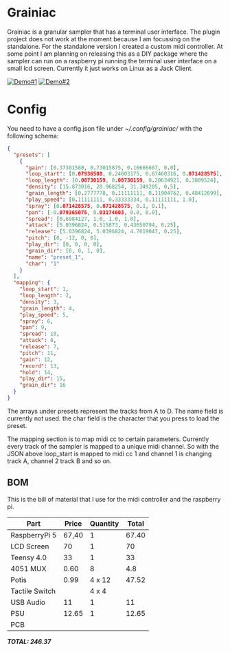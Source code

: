 # Grainiac

Grainiac is a granular sampler that has a terminal user interface. The plugin project does not work at the moment because I am focussing on the standalone. For the standalone version I created a custom midi controller.
At some point I am planning on releasing this as a DIY package where the sampler can run on a raspberry pi running the terminal user interface on a small lcd screen.
Currently it just works on Linux as a Jack Client.

[![Demo#1](https://img.youtube.com/vi/uADcnCzQX3A/0.jpg)](https://www.youtube.com/watch?v=XzJnMVo1ZkM)
[![Demo#2](https://img.youtube.com/vi/uADcnCzQX3A/0.jpg)](https://www.youtube.com/watch?v=uADcnCzQX3A)

# Config

You need to have a config.json file under _~/.config/grainiac/_ with the following schema:

```json
{
  "presets": [
    {
      "gain": [0.37301588, 0.73015875, 0.16666667, 0.0],
      "loop_start": [0.07936508, 0.24603175, 0.67460316, 0.071428575],
      "loop_length": [0.08730159, 0.08730159, 0.20634921, 0.3809524],
      "density": [15.873016, 28.968254, 31.349205, 0.5],
      "grain_length": [0.2777778, 0.11111111, 0.11904762, 0.48412699],
      "play_speed": [0.11111111, 0.33333334, 0.11111111, 1.0],
      "spray": [0.071428575, 0.071428575, 0.1, 0.1],
      "pan": [-0.079365075, 0.03174603, 0.0, 0.0],
      "spread": [0.6984127, 1.0, 1.0, 1.0],
      "attack": [5.0396824, 0.515873, 0.43650794, 0.25],
      "release": [5.0396824, 5.0396824, 4.7619047, 0.25],
      "pitch": [0, -12, 0, 0],
      "play_dir": [0, 0, 0, 0],
      "grain_dir": [0, 0, 1, 0],
      "name": "preset_1",
      "char": "1"
    }
  ],
  "mapping": {
    "loop_start": 1,
    "loop_length": 2,
    "density": 3,
    "grain_length": 4,
    "play_speed": 5,
    "spray": 6,
    "pan": 9,
    "spread": 10,
    "attack": 8,
    "release": 7,
    "pitch": 11,
    "gain": 12,
    "record": 13,
    "hold": 14,
    "play_dir": 15,
    "grain_dir": 16
  }
}
```

The arrays under presets represent the tracks from A to D.
The name field is currently not used.
the char field is the character that you press to load the preset.

The mapping section is to map midi cc to certain parameters. Currently every track of the sampler is mapped to a unique midi channel. So with the JSON above loop_start is mapped to midi cc 1 and channel 1 is changing track A, channel 2 track B and so on.

## BOM

This is the bill of material that I use for the midi controller and the raspberry pi.

| Part           | Price | Quantity | Total |
| -------------- | ----- | -------- | ----- |
| RaspberryPi 5  | 67,40 | 1        | 67.40 |
| LCD Screen     | 70    | 1        | 70    |
| Teensy 4.0     | 33    | 1        | 33    |
| 4051 MUX       | 0.60  | 8        | 4.8   |
| Potis          | 0.99  | 4 x 12   | 47.52 |
| Tactile Switch |       | 4 x 4    |       |
| USB Audio      | 11    | 1        | 11    |
| PSU            | 12.65 | 1        | 12.65 |
| PCB            |       |          |       |

**_TOTAL: 246.37_**

